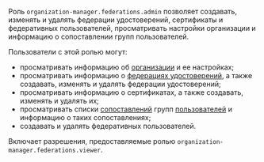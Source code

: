 Роль `organization-manager.federations.admin` позволяет создавать, изменять и удалять федерации удостоверений, сертификаты и федеративных пользователей, просматривать настройки организации и информацию о сопоставлении групп пользователей.

Пользователи с этой ролью могут:
* просматривать информацию об [организации](../../../organization/concepts/organization.md) и ее настройках;
* просматривать информацию о [федерациях удостоверений](../../../organization/concepts/add-federation.md), а также создавать, изменять и удалять федерации удостоверений;
* просматривать информацию о сертификатах, а также создавать, изменять и удалять их;
* просматривать списки [сопоставлений](../../../organization/concepts/add-federation.md#group-mapping) групп [пользователей](../../../overview/roles-and-resources.md#users) и информацию о таких сопоставлениях;
* создавать и удалять федеративных пользователей.

Включает разрешения, предоставляемые ролью `organization-manager.federations.viewer`.